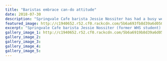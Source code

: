 ```yaml
---
title: "Baristas embrace can-do attitude"
date: 2018-07-30
description: "Springvale Cafe barista Jessie Nossiter has had a busy week as part of the Coffee for a Can food drive..."
featured_image: http://c1940652.r52.cf0.rackcdn.com/5b6a693fb8d39a6d050006b6/Jessie-Nossiter-ex-Chron-30-july.gif
excerpt: "Springvale Cafe barista Jessie Nossiter (former WHS student) has had a busy week as part of the Coffee for a Can food drive."
gallery_image_1: http://c1940652.r52.cf0.rackcdn.com/5b6a6919b8d39a6d050006b4/Jessie-Nossiter-ex-with-cans-Chron-30-july.gif
gallery_image_2: 
gallery_image_3: 
gallery_image_4: 
gallery_image_5: 
---
```

